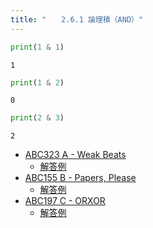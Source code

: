 ```yaml
---
title: "　　2.6.1 論理積（AND）"
---
```


```python:サンプルコード：sample_188.py
print(1 & 1)
```

```text:実行結果
1
```

```python:サンプルコード：sample_189.py
print(1 & 2)
```

```text:実行結果
0
```

```python:サンプルコード：sample_190.py
print(2 & 3)
```

```text:実行結果
2
```

- [ABC323 A - Weak Beats](https://atcoder.jp/contests/abc323/tasks/abc323_a)
    - [解答例](https://atcoder.jp/contests/abc323/submissions/46358499)
- [ABC155 B - Papers, Please](https://atcoder.jp/contests/abc155/tasks/abc155_b)
    - [解答例](https://atcoder.jp/contests/abc155/submissions/15395327)
- [ABC197 C - ORXOR](https://atcoder.jp/contests/abc197/tasks/abc197_c)
    - [解答例](https://atcoder.jp/contests/abc197/submissions/30621095)